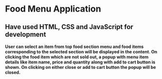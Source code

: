 # Food Menu Application

## Have used HTML, CSS and JavaScript for development

#### User can select an item from top food section menu and food items corresponding to the selected section will be displayed in the content. On clicking the food item which are not sold out, a popup with menu item details like item name, price and quantity along with add to cart button is shown. On clicking on either close or add to cart button the popup will be closed.
